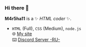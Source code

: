 ### Hi there 👋

**M4r5ha11** is a ✨ _HTML coder_ ✨.

- `HTML` (Full), `CSS` (Medium), `node.js`
<br>🌐 [My site](https://m4r5ha11.com) 
<br>⌨️ [Discord Server -RU-](https://discord.gg/TkxUTsE)



